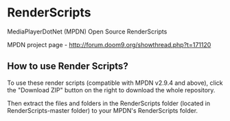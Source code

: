 RenderScripts
=============

MediaPlayerDotNet (MPDN) Open Source RenderScripts

MPDN project page - http://forum.doom9.org/showthread.php?t=171120


How to use Render Scripts?
--------------------------

To use these render scripts (compatible with MPDN v2.9.4 and above), click the "Download ZIP" button on the right to download the whole repository.

Then extract the files and folders in the RenderScripts folder (located in RenderScripts-master folder) to your MPDN's RenderScripts folder.